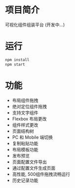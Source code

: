 # 项目简介
可视化组件组装平台 (开发中...)

# 运行

```bash
npm install
npm start
```

# 功能

+ 布局组件拖拽
+ 绝对定位组件拖拽
+ 支持文字组件
+ Flexbox 布局更改
+ 组件样式更改
+ 页面结构树
+ PC 和 Mobile 端切换
+ 复制粘贴功能
+ 布局模板功能
+ 发布预览
+ 页面配置文件导出
+ 通过配置文件生成页面
+ 高性能, 500组件拖拽流畅运行
+ 历史记录功能